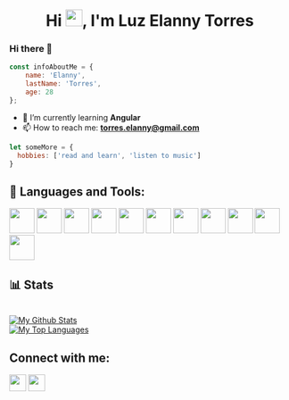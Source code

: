 

<h1 align="center">Hi <img src="https://raw.githubusercontent.com/MartinHeinz/MartinHeinz/master/wave.gif" width="30px">, I'm Luz Elanny Torres</h1>

### Hi there 👋

```js
const infoAboutMe = {
    name: 'Elanny',
    lastName: 'Torres',
    age: 28
};
```
- 🌱 I’m currently learning **Angular**
- 📫 How to reach me: **torres.elanny@gmail.com**

```js
let someMore = {
  hobbies: ['read and learn', 'listen to music']
}
```

## 🚀 Languages and Tools:

<code><img height="45" src="https://img.icons8.com/color/48/000000/angularjs.png"></code>
<code><img height="45" src="https://img.icons8.com/color/48/000000/typescript.png"></code>
<code><img height="45" src="https://cdn.icon-icons.com/icons2/2107/PNG/512/file_type_vscode_icon_130084.png"></code>
<code><img height="45" src="https://mirayhazlo.com/wp-content/uploads/2018/09/Html5_dise%C3%B1o_web-1.png"></code>
<code><img height="45" src="https://cdn.pixabay.com/photo/2017/08/05/11/16/logo-2582747_1280.png"></code>
<code><img height="45" src="https://img.icons8.com/color/48/000000/javascript.png"></code>
<code><img height="45" src="https://img.icons8.com/color/48/000000/nodejs.png"></code>
<code><img height="45" src="https://img.icons8.com/color/48/000000/git.png"></code>
<code><img height="45" src="https://img.icons8.com/office/45/000000/figma.png"></code>
<code><img height="45" src="https://img.icons8.com/color/48/000000/firebase.png"></code>
<code><img height="45" src="https://i0.wp.com/www.jacobsoft.com.mx/wp-content/uploads/2019/04/Bootstrap-Logo.png?ssl=1"></code>


## 📊 Stats
  <br/>
    <a href="https://github.com/ElannyTorres/github-readme-stats"><img alt="My Github Stats" src="https://github-readme-stats.vercel.app/api?username=ElannyTorres&show_icons=true&count_private=true&theme=react&hide_border=true&bg_color=0D1117" /></a>
  <br/>
  <a href="https://github.com/ElannyTorres/github-readme-stats"><img alt="My Top Languages" src="https://github-readme-stats.vercel.app/api/top-langs/?username=ElannyTorres&langs_count=8&count_private=true&layout=compact&theme=react&hide_border=true&bg_color=0D1117" /></a>
<br/>


## Connect with me:
<p align="left">

<a href = "https://www.linkedin.com/in/luz-elanny-torres-villavicencio-590745183/"><img src="https://img.icons8.com/fluent/48/000000/linkedin.png" style='width: 30px; height:30px'/></a>
<a href = "https://www.instagram.com/elannytorres/?hl=es-la"><img src="https://img.icons8.com/fluent/48/000000/instagram-new.png" style='width: 30px; height:30px'/></a>

</p>
<!--
**ElannyTorres/ElannyTorres** is a ✨ _special_ ✨ repository because its `README.md` (this file) appears on your GitHub profile.

Here are some ideas to get you started:

- 🔭 I’m currently working on ...
- 🌱 I’m currently learning ...
- 👯 I’m looking to collaborate on ...
- 🤔 I’m looking for help with ...
- 💬 Ask me about ...
- 😄 Pronouns: ...
- ⚡ Fun fact: ...
-->
